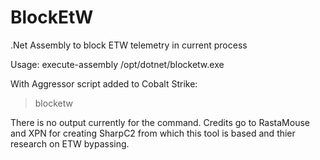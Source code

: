 # BlockEtW
.Net Assembly to block ETW telemetry in current process

Usage: execute-assembly /opt/dotnet/blocketw.exe 

With Aggressor script added to Cobalt Strike:
> blocketw

There is no output currently for the command. 
Credits go to RastaMouse and XPN for creating SharpC2 from which this tool is based
and thier research on ETW bypassing.


